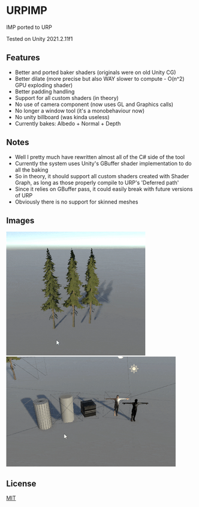 # URPIMP
IMP ported to URP

Tested on Unity 2021.2.11f1

## Features
- Better and ported baker shaders (originals were on old Unity CG)
- Better dilate (more precise but also WAY slower to compute - O(n^2) GPU exploding shader)
- Better padding handling
- Support for all custom shaders (in theory)
- No use of camera component (now uses GL and Graphics calls)
- No longer a window tool (it's a monobehaviour now)
- No unity billboard (was kinda useless)
- Currently bakes: Albedo + Normal + Depth

## Notes
- Well I pretty much have rewritten almost all of the C# side of the tool
- Currently the system uses Unity's GBuffer shader implementation to do all the baking
- So in theory, it should support all custom shaders created with Shader Graph, as long as those properly compile to URP's 'Deferred path'
- Since it relies on GBuffer pass, it could easily break with future versions of URP
- Obviously there is no support for skinned meshes

## Images
![sussy trees](trees.gif)
![sussy objects](wireframe.gif)

## License
[MIT](https://choosealicense.com/licenses/mit/)